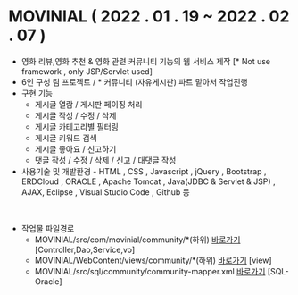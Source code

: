 # MOVINIAL ( 2022 . 01 . 19 ~ 2022 . 02 . 07 )

- 영화 리뷰,영화 추천 & 영화 관련 커뮤니티 기능의 웹 서비스 제작 [* Not use framework , only JSP/Servlet used]
- 6인 구성 팀 프로젝트 / * 커뮤니티 (자유게시판) 파트 맡아서 작업진행
- 구현 기능
    - 게시글 열람 / 게시판 페이징 처리
    - 게시글 작성 / 수정 / 삭제
    - 게시글 카테고리별 필터링
    - 게시글 키워드 검색
    - 게시글 좋아요 / 신고하기
    - 댓글 작성 / 수정 / 삭제 / 신고 / 대댓글 작성
- 사용기술 및 개발환경 - HTML , CSS , Javascript , jQuery , Bootstrap , ERDCloud , ORACLE , Apache Tomcat , Java(JDBC & Servlet & JSP) , AJAX, Eclipse , Visual Studio Code , Github 등

<br>

- 작업물 파일경로
    - MOVINIAL/src/com/movinial/community/*(하위) <a href="https://github.com/JM261/MOVINIAL/tree/master/src/com/movinial/community">바로가기</a> [Controller,Dao,Service,vo]
    - MOVINIAL/WebContent/views/community/*(하위) <a href="https://github.com/JM261/MOVINIAL/tree/master/WebContent/views/community">바로가기</a> [view]
    - MOVINIAL/src/sql/community/community-mapper.xml <a href="https://github.com/JM261/MOVINIAL/blob/master/src/sql/community/community-mapper.xml">바로가기</a> [SQL-Oracle]

